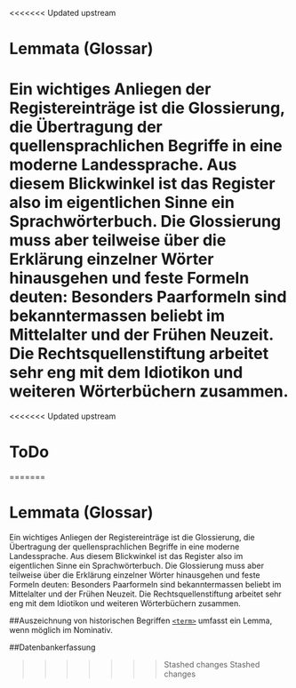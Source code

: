 <<<<<<< Updated upstream
# Lemmata (Glossar)

Ein wichtiges Anliegen der Registereinträge ist die Glossierung, die Übertragung der quellensprachlichen Begriffe in eine moderne Landessprache. Aus diesem Blickwinkel ist das Register also im eigentlichen Sinne ein Sprachwörterbuch. Die Glossierung muss aber teilweise über die Erklärung einzelner Wörter hinausgehen und feste Formeln deuten: Besonders Paarformeln sind bekanntermassen beliebt im Mittelalter und der Frühen Neuzeit. Die Rechtsquellenstiftung arbeitet sehr eng mit dem Idiotikon und weiteren Wörterbüchern zusammen. 
=======
<<<<<<< Updated upstream
# ToDo
=======
# Lemmata (Glossar)

Ein wichtiges Anliegen der Registereinträge ist die Glossierung, die Übertragung der quellensprachlichen Begriffe in eine moderne Landessprache. Aus diesem Blickwinkel ist das Register also im eigentlichen Sinne ein Sprachwörterbuch. Die Glossierung muss aber teilweise über die Erklärung einzelner Wörter hinausgehen und feste Formeln deuten: Besonders Paarformeln sind bekanntermassen beliebt im Mittelalter und der Frühen Neuzeit. Die Rechtsquellenstiftung arbeitet sehr eng mit dem Idiotikon und weiteren Wörterbüchern zusammen. 

##Auszeichnung von historischen Begriffen
 [`<term>`](term.de.md) umfasst ein Lemma, wenn möglich im Nominativ. 
 
 ##Datenbankerfassung
>>>>>>> Stashed changes
>>>>>>> Stashed changes
